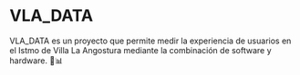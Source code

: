 # VLA_DATA
VLA_DATA es un proyecto que permite medir la experiencia de usuarios en el Istmo de Villa La Angostura mediante la combinación de software y hardware. 🌄📊
